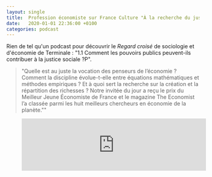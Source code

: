 ```yaml
---
layout: single
title:  Profession économiste sur France Culture "À la recherche du juste impôt avec Stéfanie Stantcheva"
date:   2020-01-01 22:36:00 +0100
categories: podcast
---
```


Rien de tel qu'un podcast pour découvrir le *Regard croisé* de sociologie et d'économie de Terminale : "1.1 Comment les pouvoirs publics peuvent-ils contribuer à la justice sociale ?P".

>"Quelle est au juste la vocation des penseurs de l’économie ? Comment la discipline évolue-t-elle entre équations mathématiques et méthodes empiriques ? Et à quoi sert la recherche sur la création et la répartition des richesses ? Notre invitée du jour a reçu le prix du Meilleur Jeune Économiste de France et le magazine The Economist l’a classée parmi les huit meilleurs chercheurs en économie de la planète.""

<figure class="video_container">
<iframe src="https://www.franceculture.fr/player/export-reecouter?content=0c0375af-40c2-4287-8566-e96824c6468d" width="481" frameborder="0" scrolling="no" height="137"></iframe>
</figure>
